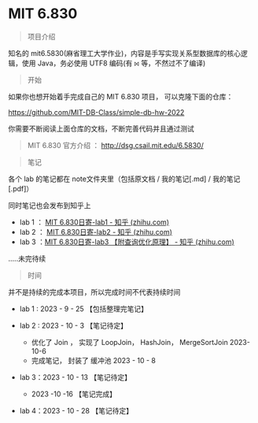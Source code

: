 # MIT 6.830

> 项目介绍

知名的 mit6.5830(麻省理工大学作业)，内容是手写实现关系型数据库的核心逻辑，使用 Java，务必使用 UTF8 编码(有 `⨝` 等，不然过不了编译)



> 开始

如果你也想开始着手完成自己的 MIT 6.830 项目， 可以克隆下面的仓库：

https://github.com/MIT-DB-Class/simple-db-hw-2022

你需要不断阅读上面仓库的文档，不断完善代码并且通过测试

> MIT 6.830 官方介绍 ： http://dsg.csail.mit.edu/6.5830/



> 笔记

各个 lab 的笔记都在 note文件夹里（包括原文档 / 我的笔记[.md] / 我的笔记 [.pdf]）

同时笔记也会发布到知乎上

* lab 1  ： [MIT 6.830日寄-lab1 - 知乎 (zhihu.com)](https://zhuanlan.zhihu.com/p/658169665)
* lab 2  ： [MIT 6.830日寄-lab2 - 知乎 (zhihu.com)](https://zhuanlan.zhihu.com/p/660173608)
* lab 3  ：[MIT 6.830日寄-lab3 【附查询优化原理】 - 知乎 (zhihu.com)](https://zhuanlan.zhihu.com/p/661600624)

.....未完待续



> 时间

并不是持续的完成本项目，所以完成时间不代表持续时间

* lab 1 : 2023 - 9 - 25 【包括整理完笔记】
* lab 2 : 2023 - 10 - 3 【笔记待定】

  * 优化了 Join ， 实现了 LoopJoin， HashJoin， MergeSortJoin 2023-10-6
  * 完成笔记， 封装了 缓冲池 2023 - 10 - 8

* lab 3：2023 - 10 - 13 【笔记待定】
  * 2023 -10 -16 【笔记完成】
* lab 4：2023 - 10 - 28 【笔记待定】 